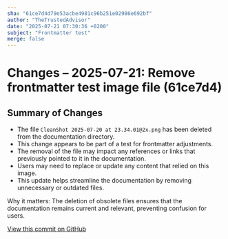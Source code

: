 ```yaml
---
sha: "61ce7d4d79e53acbe4981c96b251e02986e692bf"
author: "TheTrustedAdvisor"
date: "2025-07-21 07:30:36 +0200"
subject: "Frontmatter test"
merge: false
---
```


# Changes – 2025-07-21: Remove frontmatter test image file (61ce7d4)

## Summary of Changes

- The file `CleanShot 2025-07-20 at 23.34.01@2x.png` has been deleted from the documentation directory.
- This change appears to be part of a test for frontmatter adjustments.
- The removal of the file may impact any references or links that previously pointed to it in the documentation.
- Users may need to replace or update any content that relied on this image.
- This update helps streamline the documentation by removing unnecessary or outdated files.

Why it matters: The deletion of obsolete files ensures that the documentation remains current and relevant, preventing confusion for users.

[View this commit on GitHub](https://github.com/TheTrustedAdvisor/FabricAdoptionFramework/commit/61ce7d4d79e53acbe4981c96b251e02986e692bf)
